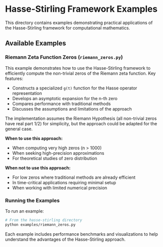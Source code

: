 # Hasse-Stirling Framework Examples

This directory contains examples demonstrating practical applications of the Hasse-Stirling framework for computational mathematics.

## Available Examples

### Riemann Zeta Function Zeros (`riemann_zeros.py`)

This example demonstrates how to use the Hasse-Stirling framework to efficiently compute the non-trivial zeros of the Riemann zeta function. Key features:

- Constructs a specialized `g(t)` function for the Hasse operator representation
- Develops an asymptotic expansion for the n-th zero
- Compares performance with traditional methods
- Discusses the assumptions and limitations of the approach

The implementation assumes the Riemann Hypothesis (all non-trivial zeros have real part 1/2) for simplicity, but the approach could be adapted for the general case.

**When to use this approach:**
- When computing very high zeros (n > 1000)
- When seeking high-precision approximations
- For theoretical studies of zero distribution

**When not to use this approach:**
- For low zeros where traditional methods are already efficient
- In time-critical applications requiring minimal setup
- When working with limited numerical precision

### Running the Examples

To run an example:

```bash
# From the hasse-stirling directory
python examples/riemann_zeros.py
```

Each example includes performance benchmarks and visualizations to help understand the advantages of the Hasse-Stirling approach.
